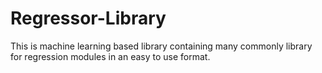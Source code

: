 # Regressor-Library
This is machine learning based library containing many commonly library  for regression modules in an easy to use format.
